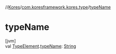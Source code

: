 //[Kores](../../index.md)/[com.koresframework.kores.type](index.md)/[typeName](type-name.md)

# typeName

[jvm]\
val [TypeElement](https://docs.oracle.com/javase/8/docs/api/javax/lang/model/element/TypeElement.html).[typeName](type-name.md): [String](https://kotlinlang.org/api/latest/jvm/stdlib/kotlin/-string/index.html)
